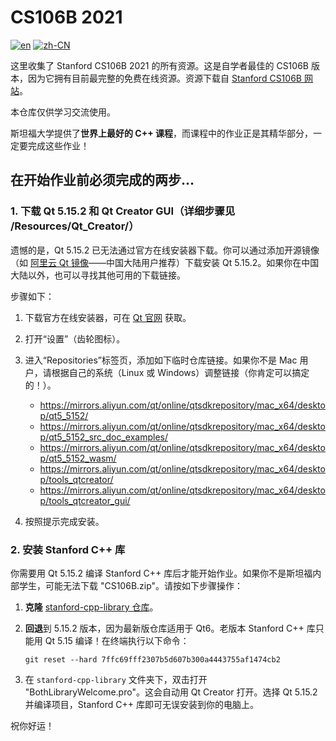 # CS106B 2021

[![en](https://img.shields.io/badge/lang-en-blue.svg)](https://github.com/AnthonyYsw/CS106B_2021_raw/blob/main/README.md)
[![zh-CN](https://img.shields.io/badge/lang-中-red.svg)](https://github.com/AnthonyYsw/CS106B_2021_raw/blob/main/README.zh-CN.md)



这里收集了 Stanford CS106B 2021 的所有资源。这是自学者最佳的 CS106B 版本，因为它拥有目前最完整的免费在线资源。资源下载自 [Stanford CS106B 网站](https://web.stanford.edu/class/archive/cs/cs106b/cs106b.1214/)。

本仓库仅供学习交流使用。

斯坦福大学提供了**世界上最好的 C++ 课程**，而课程中的作业正是其精华部分，一定要完成这些作业！

## 在开始作业前必须完成的两步...

### 1. 下载 Qt 5.15.2 和 Qt Creator GUI（详细步骤见 /Resources/Qt_Creator/）

遗憾的是，Qt 5.15.2 已无法通过官方在线安装器下载。你可以通过添加开源镜像（如 [阿里云 Qt 镜像](https://mirrors.aliyun.com/qt/)——中国大陆用户推荐）下载安装 Qt 5.15.2。如果你在中国大陆以外，也可以寻找其他可用的下载链接。

步骤如下：

1. 下载官方在线安装器，可在 [Qt 官网](https://download.qt.io/official_releases/online_installers) 获取。
2. 打开“设置”（齿轮图标）。
3. 进入“Repositories”标签页，添加如下临时仓库链接。如果你不是 Mac 用户，请根据自己的系统（Linux 或 Windows）调整链接（你肯定可以搞定的！）。

    * https://mirrors.aliyun.com/qt/online/qtsdkrepository/mac_x64/desktop/qt5_5152/
    * https://mirrors.aliyun.com/qt/online/qtsdkrepository/mac_x64/desktop/qt5_5152_src_doc_examples/
    * https://mirrors.aliyun.com/qt/online/qtsdkrepository/mac_x64/desktop/qt5_5152_wasm/
    * https://mirrors.aliyun.com/qt/online/qtsdkrepository/mac_x64/desktop/tools_qtcreator/
    * https://mirrors.aliyun.com/qt/online/qtsdkrepository/mac_x64/desktop/tools_qtcreator_gui/

4. 按照提示完成安装。

### 2. 安装 Stanford C++ 库

你需要用 Qt 5.15.2 编译 Stanford C++ 库后才能开始作业。如果你不是斯坦福内部学生，可能无法下载 "CS106B.zip"。请按如下步骤操作：

1. **克隆** [stanford-cpp-library 仓库](https://github.com/zelenski/stanford-cpp-library.git)。
2. **回退**到 5.15.2 版本，因为最新版仓库适用于 Qt6。老版本 Stanford C++ 库只能用 Qt 5.15 编译！在终端执行以下命令：

    ```
    git reset --hard 7ffc69fff2307b5d607b300a4443755af1474cb2
    ```

3. 在 `stanford-cpp-library` 文件夹下，双击打开 "BothLibraryWelcome.pro"。这会自动用 Qt Creator 打开。选择 Qt 5.15.2 并编译项目，Stanford C++ 库即可无误安装到你的电脑上。

祝你好运！

